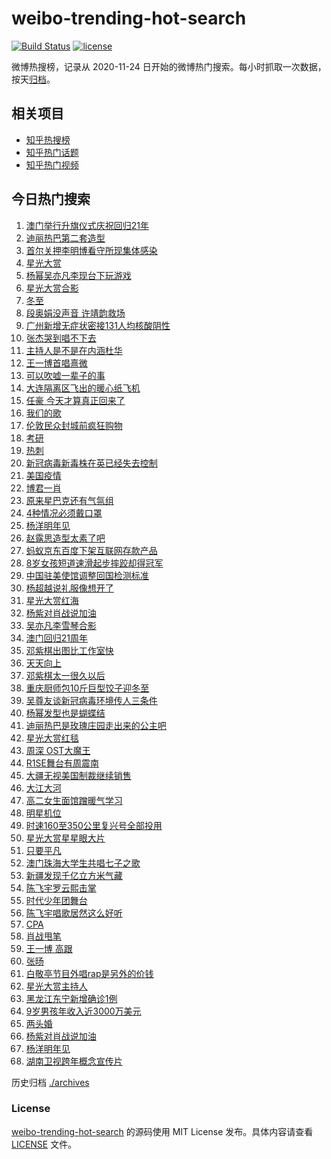 # weibo-trending-hot-search

[![Build Status](https://github.com/justjavac/weibo-trending-hot-search/workflows/ci/badge.svg?branch=master)](https://github.com/justjavac/weibo-trending-hot-search/actions)
[![license](https://img.shields.io/github/license/justjavac/weibo-trending-hot-search)](https://github.com/justjavac/weibo-trending-hot-search/blob/master/LICENSE)

微博热搜榜，记录从 2020-11-24 日开始的微博热门搜索。每小时抓取一次数据，按天[归档](./archives)。

## 相关项目

- [知乎热搜榜](https://github.com/justjavac/zhihu-trending-top-search)
- [知乎热门话题](https://github.com/justjavac/zhihu-trending-hot-questions)
- [知乎热门视频](https://github.com/justjavac/zhihu-trending-hot-video)

## 今日热门搜索

<!-- BEGIN -->
<!-- 最后更新时间 Mon Dec 21 2020 05:14:31 GMT+0800 (CST) -->
1. [澳门举行升旗仪式庆祝回归21年](https://s.weibo.com//weibo?q=%23%E6%BE%B3%E9%97%A8%E4%B8%BE%E8%A1%8C%E5%8D%87%E6%97%97%E4%BB%AA%E5%BC%8F%E5%BA%86%E7%A5%9D%E5%9B%9E%E5%BD%9221%E5%B9%B4%23&Refer=new_time)
1. [迪丽热巴第二套造型](https://s.weibo.com//weibo?q=%23%E8%BF%AA%E4%B8%BD%E7%83%AD%E5%B7%B4%E7%AC%AC%E4%BA%8C%E5%A5%97%E9%80%A0%E5%9E%8B%23&Refer=top)
1. [首尔关押李明博看守所现集体感染](https://s.weibo.com//weibo?q=%23%E9%A6%96%E5%B0%94%E5%85%B3%E6%8A%BC%E6%9D%8E%E6%98%8E%E5%8D%9A%E7%9C%8B%E5%AE%88%E6%89%80%E7%8E%B0%E9%9B%86%E4%BD%93%E6%84%9F%E6%9F%93%23&Refer=top)
1. [星光大赏](https://s.weibo.com//weibo?q=%E6%98%9F%E5%85%89%E5%A4%A7%E8%B5%8F&Refer=top)
1. [杨幂吴亦凡李现台下玩游戏](https://s.weibo.com//weibo?q=%23%E6%9D%A8%E5%B9%82%E5%90%B4%E4%BA%A6%E5%87%A1%E6%9D%8E%E7%8E%B0%E5%8F%B0%E4%B8%8B%E7%8E%A9%E6%B8%B8%E6%88%8F%23&Refer=top)
1. [星光大赏合影](https://s.weibo.com//weibo?q=%23%E6%98%9F%E5%85%89%E5%A4%A7%E8%B5%8F%E5%90%88%E5%BD%B1%23&Refer=top)
1. [冬至](https://s.weibo.com//weibo?q=%E5%86%AC%E8%87%B3&Refer=top)
1. [段奥娟没声音 许靖韵救场](https://s.weibo.com//weibo?q=%E6%AE%B5%E5%A5%A5%E5%A8%9F%E6%B2%A1%E5%A3%B0%E9%9F%B3%20%E8%AE%B8%E9%9D%96%E9%9F%B5%E6%95%91%E5%9C%BA&Refer=top)
1. [广州新增无症状密接131人均核酸阴性](https://s.weibo.com//weibo?q=%23%E5%B9%BF%E5%B7%9E%E6%96%B0%E5%A2%9E%E6%97%A0%E7%97%87%E7%8A%B6%E5%AF%86%E6%8E%A5131%E4%BA%BA%E5%9D%87%E6%A0%B8%E9%85%B8%E9%98%B4%E6%80%A7%23&Refer=top)
1. [张杰哭到唱不下去](https://s.weibo.com//weibo?q=%23%E5%BC%A0%E6%9D%B0%E5%93%AD%E5%88%B0%E5%94%B1%E4%B8%8D%E4%B8%8B%E5%8E%BB%23&Refer=top)
1. [主持人是不是在内涵杜华](https://s.weibo.com//weibo?q=%23%E4%B8%BB%E6%8C%81%E4%BA%BA%E6%98%AF%E4%B8%8D%E6%98%AF%E5%9C%A8%E5%86%85%E6%B6%B5%E6%9D%9C%E5%8D%8E%23&Refer=top)
1. [王一博首唱熹微](https://s.weibo.com//weibo?q=%23%E7%8E%8B%E4%B8%80%E5%8D%9A%E9%A6%96%E5%94%B1%E7%86%B9%E5%BE%AE%23&Refer=top)
1. [可以吹嘘一辈子的事](https://s.weibo.com//weibo?q=%23%E5%8F%AF%E4%BB%A5%E5%90%B9%E5%98%98%E4%B8%80%E8%BE%88%E5%AD%90%E7%9A%84%E4%BA%8B%23&Refer=top)
1. [大连隔离区飞出的暖心纸飞机](https://s.weibo.com//weibo?q=%23%E5%A4%A7%E8%BF%9E%E9%9A%94%E7%A6%BB%E5%8C%BA%E9%A3%9E%E5%87%BA%E7%9A%84%E6%9A%96%E5%BF%83%E7%BA%B8%E9%A3%9E%E6%9C%BA%23&Refer=top)
1. [任豪 今天才算真正回来了](https://s.weibo.com//weibo?q=%E4%BB%BB%E8%B1%AA%20%E4%BB%8A%E5%A4%A9%E6%89%8D%E7%AE%97%E7%9C%9F%E6%AD%A3%E5%9B%9E%E6%9D%A5%E4%BA%86&Refer=top)
1. [我们的歌](https://s.weibo.com//weibo?q=%E6%88%91%E4%BB%AC%E7%9A%84%E6%AD%8C&Refer=top)
1. [伦敦民众封城前疯狂购物](https://s.weibo.com//weibo?q=%E4%BC%A6%E6%95%A6%E6%B0%91%E4%BC%97%E5%B0%81%E5%9F%8E%E5%89%8D%E7%96%AF%E7%8B%82%E8%B4%AD%E7%89%A9&Refer=top)
1. [考研](https://s.weibo.com//weibo?q=%E8%80%83%E7%A0%94&Refer=top)
1. [热刺](https://s.weibo.com//weibo?q=%E7%83%AD%E5%88%BA&Refer=top)
1. [新冠病毒新毒株在英已经失去控制](https://s.weibo.com//weibo?q=%23%E6%96%B0%E5%86%A0%E7%97%85%E6%AF%92%E6%96%B0%E6%AF%92%E6%A0%AA%E5%9C%A8%E8%8B%B1%E5%B7%B2%E7%BB%8F%E5%A4%B1%E5%8E%BB%E6%8E%A7%E5%88%B6%23&Refer=top)
1. [美国疫情](https://s.weibo.com//weibo?q=%E7%BE%8E%E5%9B%BD%E7%96%AB%E6%83%85&Refer=top)
1. [博君一肖](https://s.weibo.com//weibo?q=%E5%8D%9A%E5%90%9B%E4%B8%80%E8%82%96&Refer=top)
1. [原来星巴克还有气氛组](https://s.weibo.com//weibo?q=%23%E5%8E%9F%E6%9D%A5%E6%98%9F%E5%B7%B4%E5%85%8B%E8%BF%98%E6%9C%89%E6%B0%94%E6%B0%9B%E7%BB%84%23&Refer=top)
1. [4种情况必须戴口罩](https://s.weibo.com//weibo?q=%234%E7%A7%8D%E6%83%85%E5%86%B5%E5%BF%85%E9%A1%BB%E6%88%B4%E5%8F%A3%E7%BD%A9%23&Refer=top)
1. [杨洋明年见](https://s.weibo.com//weibo?q=%23%E6%9D%A8%E6%B4%8B%E6%98%8E%E5%B9%B4%E8%A7%81%23&Refer=top)
1. [赵露思造型太素了吧](https://s.weibo.com//weibo?q=%23%E8%B5%B5%E9%9C%B2%E6%80%9D%E9%80%A0%E5%9E%8B%E5%A4%AA%E7%B4%A0%E4%BA%86%E5%90%A7%23&Refer=top)
1. [蚂蚁京东百度下架互联网存款产品](https://s.weibo.com//weibo?q=%23%E8%9A%82%E8%9A%81%E4%BA%AC%E4%B8%9C%E7%99%BE%E5%BA%A6%E4%B8%8B%E6%9E%B6%E4%BA%92%E8%81%94%E7%BD%91%E5%AD%98%E6%AC%BE%E4%BA%A7%E5%93%81%23&Refer=top)
1. [8岁女孩短道速滑起步摔跤却得冠军](https://s.weibo.com//weibo?q=%238%E5%B2%81%E5%A5%B3%E5%AD%A9%E7%9F%AD%E9%81%93%E9%80%9F%E6%BB%91%E8%B5%B7%E6%AD%A5%E6%91%94%E8%B7%A4%E5%8D%B4%E5%BE%97%E5%86%A0%E5%86%9B%23&Refer=top)
1. [中国驻美使馆调整回国检测标准](https://s.weibo.com//weibo?q=%23%E4%B8%AD%E5%9B%BD%E9%A9%BB%E7%BE%8E%E4%BD%BF%E9%A6%86%E8%B0%83%E6%95%B4%E5%9B%9E%E5%9B%BD%E6%A3%80%E6%B5%8B%E6%A0%87%E5%87%86%23&Refer=top)
1. [杨超越说礼服像想开了](https://s.weibo.com//weibo?q=%23%E6%9D%A8%E8%B6%85%E8%B6%8A%E8%AF%B4%E7%A4%BC%E6%9C%8D%E5%83%8F%E6%83%B3%E5%BC%80%E4%BA%86%23&Refer=top)
1. [星光大赏红海](https://s.weibo.com//weibo?q=%23%E6%98%9F%E5%85%89%E5%A4%A7%E8%B5%8F%E7%BA%A2%E6%B5%B7%23&Refer=top)
1. [杨紫对肖战说加油](https://s.weibo.com//weibo?q=%23%E6%9D%A8%E7%B4%AB%E5%AF%B9%E8%82%96%E6%88%98%E8%AF%B4%E5%8A%A0%E6%B2%B9%23&Refer=top)
1. [吴亦凡李雪琴合影](https://s.weibo.com//weibo?q=%23%E5%90%B4%E4%BA%A6%E5%87%A1%E6%9D%8E%E9%9B%AA%E7%90%B4%E5%90%88%E5%BD%B1%23&Refer=top)
1. [澳门回归21周年](https://s.weibo.com//weibo?q=%23%E6%BE%B3%E9%97%A8%E5%9B%9E%E5%BD%9221%E5%91%A8%E5%B9%B4%23&Refer=top)
1. [邓紫棋出图比工作室快](https://s.weibo.com//weibo?q=%23%E9%82%93%E7%B4%AB%E6%A3%8B%E5%87%BA%E5%9B%BE%E6%AF%94%E5%B7%A5%E4%BD%9C%E5%AE%A4%E5%BF%AB%23&Refer=top)
1. [天天向上](https://s.weibo.com//weibo?q=%E5%A4%A9%E5%A4%A9%E5%90%91%E4%B8%8A&Refer=top)
1. [邓紫棋太一很久以后](https://s.weibo.com//weibo?q=%23%E9%82%93%E7%B4%AB%E6%A3%8B%E5%A4%AA%E4%B8%80%E5%BE%88%E4%B9%85%E4%BB%A5%E5%90%8E%23&Refer=top)
1. [重庆厨师包10斤巨型饺子迎冬至](https://s.weibo.com//weibo?q=%E9%87%8D%E5%BA%86%E5%8E%A8%E5%B8%88%E5%8C%8510%E6%96%A4%E5%B7%A8%E5%9E%8B%E9%A5%BA%E5%AD%90%E8%BF%8E%E5%86%AC%E8%87%B3&Refer=top)
1. [吴尊友谈新冠病毒环境传人三条件](https://s.weibo.com//weibo?q=%23%E5%90%B4%E5%B0%8A%E5%8F%8B%E8%B0%88%E6%96%B0%E5%86%A0%E7%97%85%E6%AF%92%E7%8E%AF%E5%A2%83%E4%BC%A0%E4%BA%BA%E4%B8%89%E6%9D%A1%E4%BB%B6%23&Refer=top)
1. [杨幂发型也是蝴蝶结](https://s.weibo.com//weibo?q=%23%E6%9D%A8%E5%B9%82%E5%8F%91%E5%9E%8B%E4%B9%9F%E6%98%AF%E8%9D%B4%E8%9D%B6%E7%BB%93%23&Refer=top)
1. [迪丽热巴是玫瑰庄园走出来的公主吧](https://s.weibo.com//weibo?q=%23%E8%BF%AA%E4%B8%BD%E7%83%AD%E5%B7%B4%E6%98%AF%E7%8E%AB%E7%91%B0%E5%BA%84%E5%9B%AD%E8%B5%B0%E5%87%BA%E6%9D%A5%E7%9A%84%E5%85%AC%E4%B8%BB%E5%90%A7%23&Refer=top)
1. [星光大赏红毯](https://s.weibo.com//weibo?q=%23%E6%98%9F%E5%85%89%E5%A4%A7%E8%B5%8F%E7%BA%A2%E6%AF%AF%23&Refer=top)
1. [周深 OST大魔王](https://s.weibo.com//weibo?q=%E5%91%A8%E6%B7%B1%20OST%E5%A4%A7%E9%AD%94%E7%8E%8B&Refer=top)
1. [R1SE舞台有周震南](https://s.weibo.com//weibo?q=%23R1SE%E8%88%9E%E5%8F%B0%E6%9C%89%E5%91%A8%E9%9C%87%E5%8D%97%23&Refer=top)
1. [大疆无视美国制裁继续销售](https://s.weibo.com//weibo?q=%E5%A4%A7%E7%96%86%E6%97%A0%E8%A7%86%E7%BE%8E%E5%9B%BD%E5%88%B6%E8%A3%81%E7%BB%A7%E7%BB%AD%E9%94%80%E5%94%AE&Refer=top)
1. [大江大河](https://s.weibo.com//weibo?q=%E5%A4%A7%E6%B1%9F%E5%A4%A7%E6%B2%B3&Refer=top)
1. [高二女生面馆蹭暖气学习](https://s.weibo.com//weibo?q=%23%E9%AB%98%E4%BA%8C%E5%A5%B3%E7%94%9F%E9%9D%A2%E9%A6%86%E8%B9%AD%E6%9A%96%E6%B0%94%E5%AD%A6%E4%B9%A0%23&Refer=top)
1. [明星机位](https://s.weibo.com//weibo?q=%E6%98%8E%E6%98%9F%E6%9C%BA%E4%BD%8D&Refer=top)
1. [时速160至350公里复兴号全部投用](https://s.weibo.com//weibo?q=%23%E6%97%B6%E9%80%9F160%E8%87%B3350%E5%85%AC%E9%87%8C%E5%A4%8D%E5%85%B4%E5%8F%B7%E5%85%A8%E9%83%A8%E6%8A%95%E7%94%A8%23&Refer=top)
1. [星光大赏星星眼大片](https://s.weibo.com//weibo?q=%23%E6%98%9F%E5%85%89%E5%A4%A7%E8%B5%8F%E6%98%9F%E6%98%9F%E7%9C%BC%E5%A4%A7%E7%89%87%23&Refer=top)
1. [只要平凡](https://s.weibo.com//weibo?q=%E5%8F%AA%E8%A6%81%E5%B9%B3%E5%87%A1&Refer=top)
1. [澳门珠海大学生共唱七子之歌](https://s.weibo.com//weibo?q=%23%E6%BE%B3%E9%97%A8%E7%8F%A0%E6%B5%B7%E5%A4%A7%E5%AD%A6%E7%94%9F%E5%85%B1%E5%94%B1%E4%B8%83%E5%AD%90%E4%B9%8B%E6%AD%8C%23&Refer=top)
1. [新疆发现千亿立方米气藏](https://s.weibo.com//weibo?q=%23%E6%96%B0%E7%96%86%E5%8F%91%E7%8E%B0%E5%8D%83%E4%BA%BF%E7%AB%8B%E6%96%B9%E7%B1%B3%E6%B0%94%E8%97%8F%23&Refer=new_time)
1. [陈飞宇罗云熙击掌](https://s.weibo.com//weibo?q=%E9%99%88%E9%A3%9E%E5%AE%87%E7%BD%97%E4%BA%91%E7%86%99%E5%87%BB%E6%8E%8C&Refer=top)
1. [时代少年团舞台](https://s.weibo.com//weibo?q=%23%E6%97%B6%E4%BB%A3%E5%B0%91%E5%B9%B4%E5%9B%A2%E8%88%9E%E5%8F%B0%23&Refer=top)
1. [陈飞宇唱歌居然这么好听](https://s.weibo.com//weibo?q=%23%E9%99%88%E9%A3%9E%E5%AE%87%E5%94%B1%E6%AD%8C%E5%B1%85%E7%84%B6%E8%BF%99%E4%B9%88%E5%A5%BD%E5%90%AC%23&Refer=top)
1. [CPA](https://s.weibo.com//weibo?q=CPA&Refer=top)
1. [肖战甩笔](https://s.weibo.com//weibo?q=%23%E8%82%96%E6%88%98%E7%94%A9%E7%AC%94%23&Refer=top)
1. [王一博 高跟](https://s.weibo.com//weibo?q=%E7%8E%8B%E4%B8%80%E5%8D%9A%20%E9%AB%98%E8%B7%9F&Refer=top)
1. [张旸](https://s.weibo.com//weibo?q=%E5%BC%A0%E6%97%B8&Refer=top)
1. [白敬亭节目外唱rap是另外的价钱](https://s.weibo.com//weibo?q=%23%E7%99%BD%E6%95%AC%E4%BA%AD%E8%8A%82%E7%9B%AE%E5%A4%96%E5%94%B1rap%E6%98%AF%E5%8F%A6%E5%A4%96%E7%9A%84%E4%BB%B7%E9%92%B1%23&Refer=top)
1. [星光大赏主持人](https://s.weibo.com//weibo?q=%E6%98%9F%E5%85%89%E5%A4%A7%E8%B5%8F%E4%B8%BB%E6%8C%81%E4%BA%BA&Refer=top)
1. [黑龙江东宁新增确诊1例](https://s.weibo.com//weibo?q=%23%E9%BB%91%E9%BE%99%E6%B1%9F%E4%B8%9C%E5%AE%81%E6%96%B0%E5%A2%9E%E7%A1%AE%E8%AF%8A1%E4%BE%8B%23&Refer=top)
1. [9岁男孩年收入近3000万美元](https://s.weibo.com//weibo?q=%239%E5%B2%81%E7%94%B7%E5%AD%A9%E5%B9%B4%E6%94%B6%E5%85%A5%E8%BF%913000%E4%B8%87%E7%BE%8E%E5%85%83%23&Refer=top)
1. [两头婚](https://s.weibo.com//weibo?q=%23%E4%B8%A4%E5%A4%B4%E5%A9%9A%23&Refer=top)
1. [杨紫对肖战说加油](https://s.weibo.com//weibo?q=%E6%9D%A8%E7%B4%AB%E5%AF%B9%E8%82%96%E6%88%98%E8%AF%B4%E5%8A%A0%E6%B2%B9&Refer=top)
1. [杨洋明年见](https://s.weibo.com//weibo?q=%E6%9D%A8%E6%B4%8B%E6%98%8E%E5%B9%B4%E8%A7%81&Refer=top)
1. [湖南卫视跨年概念宣传片](https://s.weibo.com//weibo?q=%23%E6%B9%96%E5%8D%97%E5%8D%AB%E8%A7%86%E8%B7%A8%E5%B9%B4%E6%A6%82%E5%BF%B5%E5%AE%A3%E4%BC%A0%E7%89%87%23&Refer=top)
<!-- END -->

历史归档 [./archives](./archives)

### License

[weibo-trending-hot-search](https://github.com/justjavac/weibo-trending-hot-search) 的源码使用 MIT License 发布。具体内容请查看 [LICENSE](./LICENSE) 文件。
